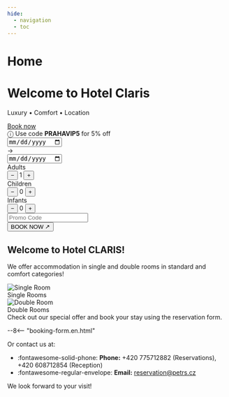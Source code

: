```yaml
---
hide:
  - navigation
  - toc
---
```


# Home

<!-- START: Full-width Hero Banner -->
<div class="hero-banner">
  <div class="hero-content">
    <h1>Welcome to Hotel Claris</h1>
    <p>Luxury • Comfort • Location</p>
  </div>
  <div class="mobile-reserve-btn-wrapper">
    <a href="#booking-title" class="mobile-reserve-btn">Book now</a>
  </div>
  <form id="hotelBookingForm" class="reservation-bar">
    <div class="promo-sticker-bar">
      <span>&#9432; Use code <strong>PRAHAVIP5</strong> for 5% off</span>
    </div>
    <div class="res-item">
      <div class="date-container">
        <input type="date" id="arrivalDate" name="arrivalDate" class="res-date" required/>
      </div>
      <span class="res-arrow">→</span>
      <div class="date-container">
        <input type="date" id="endDate" name="endDate" class="res-date" required/>
      </div>
    </div>
    <div class="res-divider"></div>
    <div class="res-item">
      <span class="res-label">Adults</span>
      <div class="res-counter">
        <button type="button" onclick="adjustGuests('adults', -1)">−</button>
        <span id="adults" name="selectedAdultCount">1</span>
        <button type="button" onclick="adjustGuests('adults', 1)">+</button>
      </div>
    </div>
    <div class="res-counter-group">
      <span class="res-label">Children</span>
      <div class="res-counter">
        <button type="button" onclick="adjustGuests('children', -1)">−</button>
        <span id="children" name="selectedChildCount">0</span>
        <button type="button" onclick="adjustGuests('children', 1)">+</button>
      </div>
    </div>
    <div class="res-counter-group">
      <span class="res-label">Infants</span>
      <div class="res-counter">
        <button type="button" onclick="adjustGuests('infants', -1)">−</button>
        <span id="infants" name="selectedInfantCount">0</span>
        <button type="button" onclick="adjustGuests('infants', 1)">+</button>
      </div>
    </div>
    <div class="res-divider"></div>
    <div class="res-item promo-input">
      <input type="text" id="promoCode" placeholder="Promo Code" />
    </div>
    <button type="submit" class="res-book">BOOK NOW ↗</button>
  </form>
</div>
<!-- END: Full-width Hero Banner -->
<link rel="stylesheet" href="/hotelclaris/assets/stylesheets/index.css">

## Welcome to Hotel CLARIS!

We offer accommodation in single and double rooms in standard and comfort categories!

<!-- START: Room Cards -->
<section class="featured-rooms-section">
  <div class="featured-room" onclick="location.href='02.rooms/#single-rooms'">
    <img src="/hotelclaris/assets/fotky-hotelu/jednoluzko-komfort2.jpg" alt="Single Room">
    <div class="room-label">Single Rooms</div>
  </div>
  <div class="featured-room" onclick="location.href='02.rooms/#double-rooms'">
    <img src="/hotelclaris/assets/fotky-hotelu/dvojluzko-2-komfort.jpg" alt="Double Room">
    <div class="room-label">Double Rooms</div>
  </div>
</section>
<!-- END: Room Cards -->

<div id="booking-title">Check out our special offer and book your stay using the reservation form.</div>

--8<-- "booking-form.en.html"

Or contact us at:

- :fontawesome-solid-phone: **Phone:** +420 775712882 (Reservations), +420 608712854 (Reception)  
- :fontawesome-regular-envelope: **Email:** reservation@petrs.cz

We look forward to your visit!
